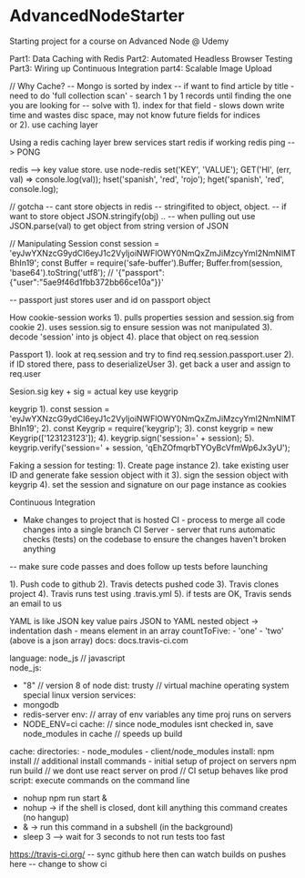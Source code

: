 # AdvancedNodeStarter
Starting project for a course on Advanced Node @ Udemy

Part1: Data Caching with Redis
Part2: Automated Headless Browser Testing
Part3: Wiring up Continuous Integration 
part4: Scalable Image Upload

// Why Cache? 
-- Mongo is sorted by index
-- if want to find article by title - need to do 'full collection scan' - search 1 by 1 records until finding the one you are looking for 
-- solve with 1). index for that field - slows down write time and wastes disc space, may not know future fields for indices  
or 2). use caching layer 

Using a redis caching layer 
brew services start redis 
if working redis ping --> PONG 

redis --> key value store. 
use node-redis 
set('KEY', 'VALUE');
GET('HI', (err, val) => console.log(val));
hset('spanish', 'red', 'rojo');
hget('spanish', 'red', console.log);

// gotcha
-- cant store objects in redis -- stringifited to object, object. 
-- if want to store object JSON.stringify(obj) .. 
-- when pulling out use JSON.parse(val) to get object from string version of JSON

// Manipulating Session
const session = 'eyJwYXNzcG9ydCI6eyJ1c2VyIjoiNWFlOWY0NmQxZmJiMzcyYmI2NmNlMTBhIn19';
const Buffer = require('safe-buffer').Buffer;
Buffer.from(session, 'base64').toString('utf8'); 
// '{"passport":{"user":"5ae9f46d1fbb372bb66ce10a"}}'

-- passport just stores user and id on passport object 

How cookie-session works
1). pulls properties session and session.sig from cookie 
2). uses session.sig to ensure session was not manipulated
3). decode 'session' into js object 
4). place that object on req.session

Passport
1). look at req.session and try to find req.session.passport.user
2). if ID stored there, pass to deserializeUser
3). get back a user and assign to req.user

Sesion.sig
key + sig = actual key 
use keygrip 

keygrip
1). const session = 'eyJwYXNzcG9ydCI6eyJ1c2VyIjoiNWFlOWY0NmQxZmJiMzcyYmI2NmNlMTBhIn19';
2). const Keygrip = require('keygrip');
3). const keygrip = new Keygrip(['123123123']);
4). keygrip.sign('session=' + session);
5). keygrip.verify('session=' + session, 'qEhZOfmqrbTYOyBcVfmWp6Jx3yU');

Faking a session for testing: 
1). Create page instance 
2). take existing user ID and generate fake session object with it 
3). sign the session object with keygrip
4). set the session and signature on our page instance as cookies


Continuous Integration 
- Make changes to project that is hosted 
CI - process to merge all code changes into a single branch
CI Server - server that runs automatic checks (tests) on the codebase
to ensure the changes haven't broken anything 

-- make sure code passes and does follow up tests before launching 

1). Push code to github
2). Travis detects pushed code
3). Travis clones project 
4). Travis runs test using .travis.yml
5). if tests are OK, Travis sends an email to us 

YAML is like JSON key value pairs 
JSON to YAML 
nested object -> indentation 
dash - means element in an array
countToFive: 
	- 'one'
	- 'two'
(above is a json array)
docs: docs.travis-ci.com 

language: node_js // javascript  
node_js: 
  - "8" // version 8 of node 
dist: trusty // virtual machine operating system special linux version
services: 
  - mongodb
  - redis-server
env: // array of env variables any time proj runs on servers 
  - NODE_ENV=ci
cache: // since node_modules isnt checked in, save node_modules in cache
// speeds up build 

cache:
  directories: 
    - node_modules
    - client/node_modules
install: 
	npm install  // additional install commands - initial setup of project on servers 
	npm run build // we dont use react server on prod
	// CI setup behaves like prod 
script: execute commands on the command line 
- nohup npm run start & 
- nohup -> if the shell is closed, dont kill anything this command creates (no hangup)
- & -> run this command in a subshell (in the background)
- sleep 3 --> wait for 3 seconds to not run tests too fast 

https://travis-ci.org/ 
-- sync github here then can watch builds on pushes here
-- change to show ci





















